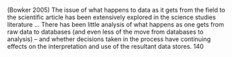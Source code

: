 ﻿(Bowker 2005)
The issue of what happens to data as it gets from the field to the scientific article has been extensively explored in the science studies literature … There has been little analysis of what happens as one gets from raw data to databases (and even less of the move from databases to analysis) – and whether decisions taken in the process have continuing effects on the interpretation and use of the resultant data stores. 140
